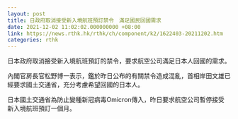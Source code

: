 ```yaml
---
layout: post
title: 日政府取消接受新入境航班預訂禁令　滿足國民回國需求
date: 2021-12-02 11:02:02.000000000 +08:00
link: https://news.rthk.hk/rthk/ch/component/k2/1622403-20211202.htm
categories: rthk
---
```


日本政府取消接受新入境航班預訂的禁令，要求航空公司滿足日本人回國的需求。

內閣官房長官松野博一表示，鑑於昨日公布的有關禁令造成混亂，首相岸田文雄已經要求國土交通省，充分考慮希望回國的日本人。

日本國土交通省為防止變種新冠病毒Omicron傳入，昨日要求航空公司暫停接受新入境航班預訂一個月。
